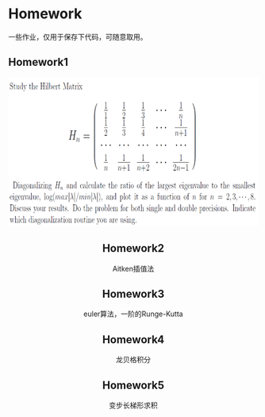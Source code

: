 # Homework
一些作业，仅用于保存下代码，可随意取用。

## Homework1
<div align="center"><img src="https://github.com/Dompink/Homework/blob/master/homework.png" alt="Homework" width="700" height="300" />


## Homework2
Aitken插值法

## Homework3
euler算法，一阶的Runge-Kutta

## Homework4
龙贝格积分

## Homework5
变步长梯形求积


